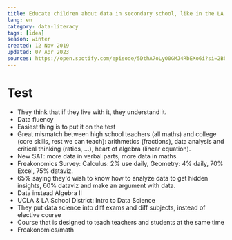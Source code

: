 ```yaml
---
title: Educate children about data in secondary school, like in the LA School District
lang: en
category: data-literacy
tags: [idea]
season: winter
created: 12 Nov 2019
updated: 07 Apr 2023
sources: https://open.spotify.com/episode/5DthA7oLyO0GMJ4RbEXo6i?si=2Bbx3K1OQy6cGglwcS50qg
---
```


# Test
- They think that if they live with it, they understand it.
- Data fluency
- Easiest thing is to put it on the test
- Great mismatch between high school teachers (all maths) and college (core skills, rest we can teach): arithmetics (fractions), data analysis and critical thinking (ratios, ...), heart of algebra (linear equation).
- New SAT: more data in verbal parts, more data in maths.
- Freakonomics Survey: Calculus: 2% use daily, Geometry: 4% daily, 70% Excel, 75% dataviz.
- 65% saying they'd wish to know how to analyze data to get hidden insights, 60% dataviz and make an argument with data.
- Data instead Algebra II
- UCLA & LA School District: Intro to Data Science
- They put data science into diff exams and diff subjects, instead of elective course
- Course that is designed to teach teachers and students at the same time
- Freakonomics/math